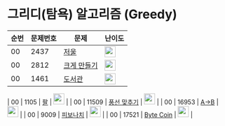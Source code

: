 # 그리디(탐욕) 알고리즘 (Greedy)

| 순번 | 문제번호 | 문제 | 난이도 |
|--|---|----------------|--|
| 00 | 2437 | [저울](https://github.com/HSungHee/BaekJoon/blob/main/greedy/Main_G3_2437.java) | <img height="25px" width="25px" src="https://static.solved.ac/tier_small/13.svg"/> |
| 00 | 2812 | [크게 만들기](https://github.com/HSungHee/BaekJoon/blob/main/greedy/Main_G4_2812.java) | <img height="25px" width="25px" src="https://static.solved.ac/tier_small/12.svg"/> |
| 00 | 1461 | [도서관](https://github.com/HSungHee/BaekJoon/blob/main/greedy/Main_G5_1461.java) | <img height="25px" width="25px" src="https://static.solved.ac/tier_small/11.svg"/> | 

| 00 | 1105 | [팔](https://github.com/HSungHee/BaekJoon/blob/main/greedy/Main_S1_1105.java) | <img height="25px" width="25px" src="https://static.solved.ac/tier_small/10.svg"/> | 
| 00 | 11509 | [풍선 맞추기](https://github.com/HSungHee/BaekJoon/blob/main/greedy/Main_S1_11509.java) | <img height="25px" width="25px" src="https://static.solved.ac/tier_small/10.svg"/> | 
| 00 | 16953 | [A->B](https://github.com/HSungHee/BaekJoon/blob/main/greedy/Main_S1_16953.java) | <img height="25px" width="25px" src="https://static.solved.ac/tier_small/10.svg"/> | 
| 00 | 9009 | [피보나치](https://github.com/HSungHee/BaekJoon/blob/main/greedy/Main_S1_9009.java) | <img height="25px" width="25px" src="https://static.solved.ac/tier_small/10.svg"/> | 
| 00 | 17521 | [Byte Coin](https://github.com/HSungHee/BaekJoon/blob/main/greedy/Main_S5_17521.java) | <img height="25px" width="25px" src="https://static.solved.ac/tier_small/6.svg"/> | 
